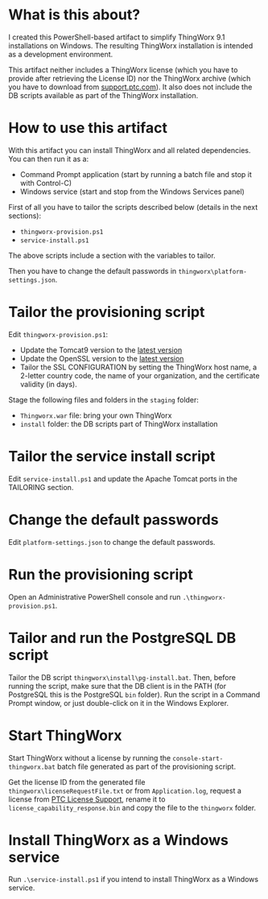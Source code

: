 # What is this about?

I created this PowerShell-based artifact to simplify ThingWorx 9.1 installations on Windows.
The resulting ThingWorx installation is intended as a development environment.

This artifact neither includes a ThingWorx license (which you have to provide after retrieving the License ID) nor the ThingWorx archive (which you have to download from [support.ptc.com](https://support.ptc.com/appserver/auth/it/esd/product.jsp?prodFamily=TWX)). It also does not include the DB scripts available as part of the ThingWorx installation.


# How to use this artifact

With this artifact you can install ThingWorx and all related dependencies.
You can then run it as a:
- Command Prompt application (start by running a batch file and stop it with Control-C)
- Windows service (start and stop from the Windows Services panel)

First of all you have to tailor the scripts described below (details in the next sections):
- `thingworx-provision.ps1`
- `service-install.ps1`

The above scripts include a section with the variables to tailor.

Then you have to change the default passwords in `thingworx\platform-settings.json`.



# Tailor the provisioning script

Edit `thingworx-provision.ps1`:
- Update the Tomcat9 version to the [latest version](https://tomcat.apache.org/download-90.cgi)
- Update the OpenSSL version to the [latest version](http://wiki.overbyte.eu/wiki/index.php/ICS_Download#Download_OpenSSL_Binaries_.28required_for_SSL-enabled_components.29)
- Tailor the SSL CONFIGURATION by setting the ThingWorx host name, a 2-letter country code, the name of your organization, and the certificate validity (in days).

Stage the following files and folders in the `staging` folder:
- `Thingworx.war` file: bring your own ThingWorx
- `install` folder: the DB scripts part of ThingWorx installation


# Tailor the service install script

Edit `service-install.ps1` and update the Apache Tomcat ports in the TAILORING section.


# Change the default passwords

Edit `platform-settings.json` to change the default passwords.


# Run the provisioning script

Open an Administrative PowerShell console and run `.\thingworx-provision.ps1`.


# Tailor and run the PostgreSQL DB script

Tailor the DB script `thingworx\install\pg-install.bat`.
Then, before running the script, make sure that the DB client is in the PATH (for PostgreSQL this is the PostgreSQL `bin` folder).
Run the script in a Command Prompt window, or just double-click on it in the Windows Explorer.


# Start ThingWorx

Start ThingWorx without a license by running the `console-start-thingworx.bat` batch file generated as part of the provisioning script.

Get the license ID from the generated file `thingworx\licenseRequestFile.txt` or from `Application.log`, request a license from [PTC License Support](https://support.ptc.com/apps/licensePortal/auth/ssl/index), rename it to `license_capability_response.bin` and copy the file to the `thingworx` folder.


# Install ThingWorx as a Windows service

Run `.\service-install.ps1` if you intend to install ThingWorx as a Windows service.

